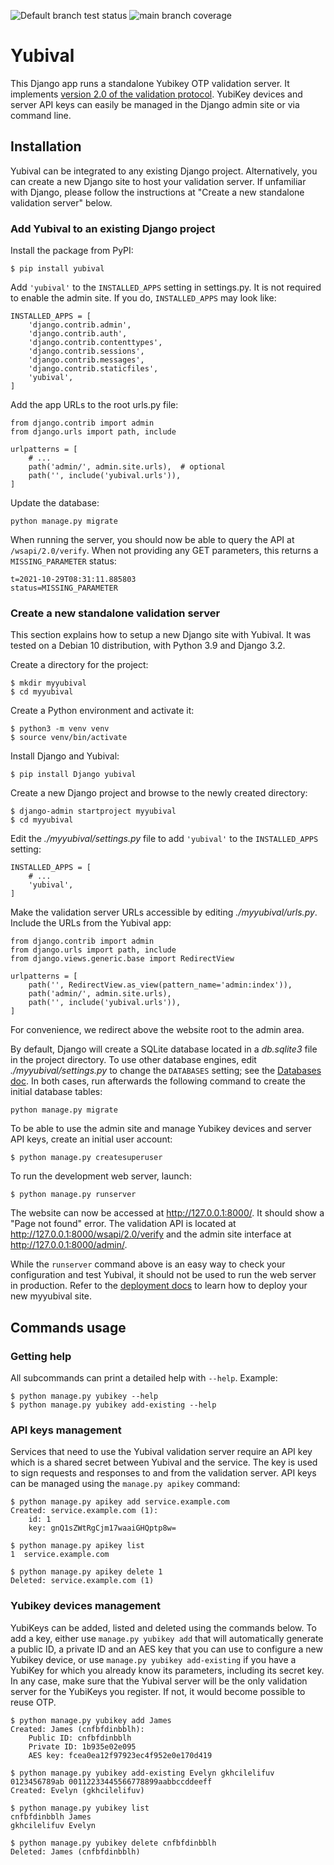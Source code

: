 ![Default branch test status](https://github.com/bruot/yubival/actions/workflows/test.yml/badge.svg)
![main branch coverage](https://codecov.io/gh/bruot/yubival/branch/main/graph/badge.svg?token=PNVDEEOHTU)


# Yubival

This Django app runs a standalone Yubikey OTP validation server. It implements [version 2.0 of the validation protocol](https://developers.yubico.com/yubikey-val/Validation_Protocol_V2.0.html). YubiKey devices and server API keys can easily be managed in the Django admin site or via command line.


## Installation

Yubival can be integrated to any existing Django project. Alternatively, you can create a new Django site to host your validation server. If unfamiliar with Django, please follow the instructions at "Create a new standalone validation server" below.


### Add Yubival to an existing Django project

Install the package from PyPI:

```
$ pip install yubival
```

Add `'yubival'` to the `INSTALLED_APPS` setting in settings.py. It is not required to enable the admin site. If you do, `INSTALLED_APPS` may look like:

```
INSTALLED_APPS = [
    'django.contrib.admin',
    'django.contrib.auth',
    'django.contrib.contenttypes',
    'django.contrib.sessions',
    'django.contrib.messages',
    'django.contrib.staticfiles',
    'yubival',
]
```

Add the app URLs to the root urls.py file:

```
from django.contrib import admin
from django.urls import path, include

urlpatterns = [
    # ...
    path('admin/', admin.site.urls),  # optional
    path('', include('yubival.urls')),
]
```

Update the database:

```
python manage.py migrate
```

When running the server, you should now be able to query the API at `/wsapi/2.0/verify`. When not providing any GET parameters, this returns a `MISSING_PARAMETER` status:

```
t=2021-10-29T08:31:11.885803
status=MISSING_PARAMETER
```


### Create a new standalone validation server

This section explains how to setup a new Django site with Yubival. It was tested on a Debian 10 distribution, with Python 3.9 and Django 3.2.

Create a directory for the project:

```
$ mkdir myyubival
$ cd myyubival
```

Create a Python environment and activate it:

```
$ python3 -m venv venv
$ source venv/bin/activate
```

Install Django and Yubival:

```
$ pip install Django yubival
```

Create a new Django project and browse to the newly created directory:

```
$ django-admin startproject myyubival
$ cd myyubival
```

Edit the _./myyubival/settings.py_ file to add `'yubival'` to the `INSTALLED_APPS` setting:

```
INSTALLED_APPS = [
    # ...
    'yubival',
]
```

Make the validation server URLs accessible by editing _./myyubival/urls.py_. Include the URLs from the Yubival app:

```
from django.contrib import admin
from django.urls import path, include
from django.views.generic.base import RedirectView

urlpatterns = [
    path('', RedirectView.as_view(pattern_name='admin:index')),
    path('admin/', admin.site.urls),
    path('', include('yubival.urls')),
]
```

For convenience, we redirect above the website root to the admin area.

By default, Django will create a SQLite database located in a _db.sqlite3_ file in the project directory. To use other database engines, edit _./myyubival/settings.py_ to change the `DATABASES` setting; see the [Databases doc](https://docs.djangoproject.com/en/dev/ref/databases/). In both cases, run afterwards the following command to create the initial database tables:

```
python manage.py migrate
```

To be able to use the admin site and manage Yubikey devices and server API keys, create an initial user account:

```
$ python manage.py createsuperuser
```

To run the development web server, launch:

```
$ python manage.py runserver
```

The website can now be accessed at http://127.0.0.1:8000/. It should show a "Page not found" error. The validation API is located at http://127.0.0.1:8000/wsapi/2.0/verify and the admin site interface at http://127.0.0.1:8000/admin/.

While the `runserver` command above is an easy way to check your configuration and test Yubival, it should not be used to run the web server in production. Refer to the [deployment docs](https://docs.djangoproject.com/en/dev/howto/deployment/) to learn how to deploy your new myyubival site.


## Commands usage

### Getting help

All subcommands can print a detailed help with `--help`. Example:

```
$ python manage.py yubikey --help
$ python manage.py yubikey add-existing --help
```


### API keys management

Services that need to use the Yubival validation server require an API key which is a shared secret between Yubival and the service. The key is used to sign requests and responses to and from the validation server. API keys can be managed using the `manage.py apikey` command:

```
$ python manage.py apikey add service.example.com
Created: service.example.com (1):
    id: 1
    key: gnQ1sZWtRgCjm17waaiGHQptp8w=

$ python manage.py apikey list
1  service.example.com

$ python manage.py apikey delete 1
Deleted: service.example.com (1)
```


### Yubikey devices management

YubiKeys can be added, listed and deleted using the commands below. To add a key, either use `manage.py yubikey add` that will automatically generate a public ID, a private ID and an AES key that you can use to configure a new Yubikey device, or use `manage.py yubikey add-existing` if you have a YubiKey for which you already know its parameters, including its secret key. In any case, make sure that the Yubival server will be the only validation server for the YubiKeys you register. If not, it would become possible to reuse OTP.

```
$ python manage.py yubikey add James
Created: James (cnfbfdinbblh):
    Public ID: cnfbfdinbblh
    Private ID: 1b935e02e095
    AES key: fcea0ea12f97923ec4f952e0e170d419

$ python manage.py yubikey add-existing Evelyn gkhcilelifuv 0123456789ab 00112233445566778899aabbccddeeff
Created: Evelyn (gkhcilelifuv)

$ python manage.py yubikey list
cnfbfdinbblh James
gkhcilelifuv Evelyn

$ python manage.py yubikey delete cnfbfdinbblh
Deleted: James (cnfbfdinbblh)
```
